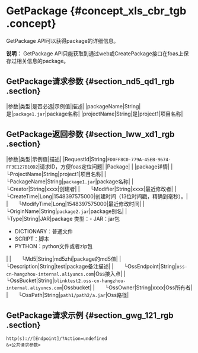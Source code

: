# GetPackage {#concept_xls_cbr_tgb .concept}

GetPackage API可以获得package的详细信息。

**说明：** GetPackage API只能获取到通过web或CreatePackage接口在foas上保存过相关信息的package。

## GetPackage请求参数 {#section_nd5_qd1_rgb .section}

|参数|类型|是否必选|示例值|描述|
|packageName|String|是|`package1.jar`|package名称|
|projectName|String|是|project1|项目名称|

## GetPackage返回参数 {#section_lww_xd1_rgb .section}

|参数|类型|示例值|描述|
|RequestId|String|`FD0FF8C0-779A-45EB-9674-FF3E127B10D2`|请求ID，方便foas定位问题|
|Package| | |package详情|
|  └ProjectName|String|project1|项目名称|
|  └PackageName|String|`package1.jar`|package名称|
|  └Creator|String|xxxx|创建者|
|  └Modifier|String|xxxx|最近修改者|
|  └CreateTime|Long|1548397575000|创建时间（13位时间戳，精确到毫秒）。|
|  └ModifyTime|Long|1548397575000|最近修改时间|
|  └OriginName|String|`package2.jar`|package别名|
|  └Type|String|JAR|package 类型：-   JAR：jar包
-   DICTIONARY：普通文件
-   SCRIPT：脚本
-   PYTHON：python文件或者zip包

|
|  └Md5|String|md5zhi|package的md5值|
|  └Description|String|test|package备注描述|
|  └OssEndpoint|String|`oss-cn-hangzhou-internal.aliyuncs.com`|Oss接入点|
|  └OssBucket|String|`blinktest2.oss-cn-hangzhou-internal.aliyuncs.com`|Ossbucket|
|  └OssOwner|String|xxxx|Oss所有者|
|  └OssPath|String|`path1/path2/a.jar`|Oss路径|

## GetPackage请求示例 {#section_gwg_121_rgb .section}

```
http(s)://[Endpoint]/?Action=undefined
&<公共请求参数>
```

